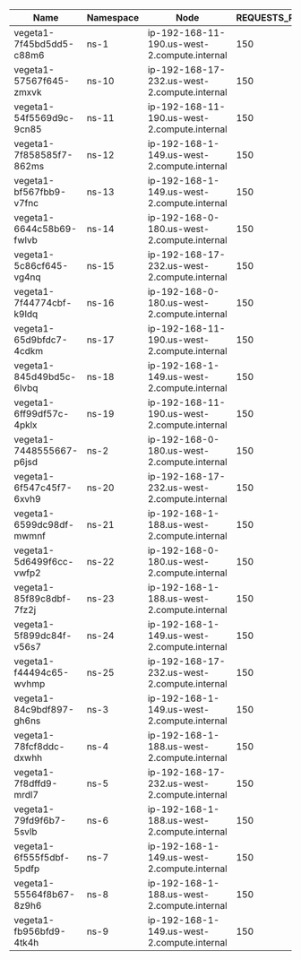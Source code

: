 | Name | Namespace | Node | REQUESTS_PER_SECOND | DURATION | CONNECTIONS | MAX_CONNECTIONS |
|------|-----------|------|---------------------|----------|-------------|-----------------|
| vegeta1-7f45bd5dd5-c88m6 | ns-1 | ip-192-168-11-190.us-west-2.compute.internal | 150 | 10m | 100 | 100 |
| vegeta1-57567f645-zmxvk | ns-10 | ip-192-168-17-232.us-west-2.compute.internal | 150 | 10m | 100 | 100 |
| vegeta1-54f5569d9c-9cn85 | ns-11 | ip-192-168-11-190.us-west-2.compute.internal | 150 | 10m | 100 | 100 |
| vegeta1-7f858585f7-862ms | ns-12 | ip-192-168-1-149.us-west-2.compute.internal | 150 | 10m | 100 | 100 |
| vegeta1-bf567fbb9-v7fnc | ns-13 | ip-192-168-1-149.us-west-2.compute.internal | 150 | 10m | 100 | 100 |
| vegeta1-6644c58b69-fwlvb | ns-14 | ip-192-168-0-180.us-west-2.compute.internal | 150 | 10m | 100 | 100 |
| vegeta1-5c86cf645-vg4nq | ns-15 | ip-192-168-17-232.us-west-2.compute.internal | 150 | 10m | 100 | 100 |
| vegeta1-7f44774cbf-k9ldq | ns-16 | ip-192-168-0-180.us-west-2.compute.internal | 150 | 10m | 100 | 100 |
| vegeta1-65d9bfdc7-4cdkm | ns-17 | ip-192-168-11-190.us-west-2.compute.internal | 150 | 10m | 100 | 100 |
| vegeta1-845d49bd5c-6lvbq | ns-18 | ip-192-168-1-149.us-west-2.compute.internal | 150 | 10m | 100 | 100 |
| vegeta1-6ff99df57c-4pklx | ns-19 | ip-192-168-11-190.us-west-2.compute.internal | 150 | 10m | 100 | 100 |
| vegeta1-7448555667-p6jsd | ns-2 | ip-192-168-0-180.us-west-2.compute.internal | 150 | 10m | 100 | 100 |
| vegeta1-6f547c45f7-6xvh9 | ns-20 | ip-192-168-17-232.us-west-2.compute.internal | 150 | 10m | 100 | 100 |
| vegeta1-6599dc98df-mwmnf | ns-21 | ip-192-168-1-188.us-west-2.compute.internal | 150 | 10m | 100 | 100 |
| vegeta1-5d6499f6cc-vwfp2 | ns-22 | ip-192-168-0-180.us-west-2.compute.internal | 150 | 10m | 100 | 100 |
| vegeta1-85f89c8dbf-7fz2j | ns-23 | ip-192-168-1-188.us-west-2.compute.internal | 150 | 10m | 100 | 100 |
| vegeta1-5f899dc84f-v56s7 | ns-24 | ip-192-168-1-149.us-west-2.compute.internal | 150 | 10m | 100 | 100 |
| vegeta1-f44494c65-wvhmp | ns-25 | ip-192-168-17-232.us-west-2.compute.internal | 150 | 10m | 100 | 100 |
| vegeta1-84c9bdf897-gh6ns | ns-3 | ip-192-168-1-149.us-west-2.compute.internal | 150 | 10m | 100 | 100 |
| vegeta1-78fcf8ddc-dxwhh | ns-4 | ip-192-168-1-188.us-west-2.compute.internal | 150 | 10m | 100 | 100 |
| vegeta1-7f8dffd9-mrdl7 | ns-5 | ip-192-168-17-232.us-west-2.compute.internal | 150 | 10m | 100 | 100 |
| vegeta1-79fd9f6b7-5svlb | ns-6 | ip-192-168-1-188.us-west-2.compute.internal | 150 | 10m | 100 | 100 |
| vegeta1-6f555f5dbf-5pdfp | ns-7 | ip-192-168-1-149.us-west-2.compute.internal | 150 | 10m | 100 | 100 |
| vegeta1-55564f8b67-8z9h6 | ns-8 | ip-192-168-1-188.us-west-2.compute.internal | 150 | 10m | 100 | 100 |
| vegeta1-fb956bfd9-4tk4h | ns-9 | ip-192-168-1-149.us-west-2.compute.internal | 150 | 10m | 100 | 100 |
